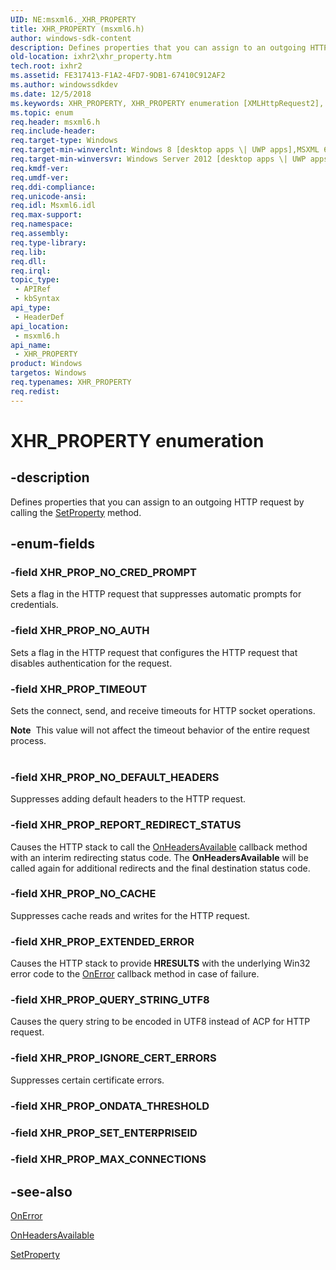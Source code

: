 ```yaml
---
UID: NE:msxml6._XHR_PROPERTY
title: XHR_PROPERTY (msxml6.h)
author: windows-sdk-content
description: Defines properties that you can assign to an outgoing HTTP request by calling the SetProperty method.
old-location: ixhr2\xhr_property.htm
tech.root: ixhr2
ms.assetid: FE317413-F1A2-4FD7-9DB1-67410C912AF2
ms.author: windowssdkdev
ms.date: 12/5/2018
ms.keywords: XHR_PROPERTY, XHR_PROPERTY enumeration [XMLHttpRequest2], XHR_PROP_EXTENDED_ERROR, XHR_PROP_IGNORE_CERT_ERRORS, XHR_PROP_NO_AUTH, XHR_PROP_NO_CACHE, XHR_PROP_NO_CRED_PROMPT, XHR_PROP_NO_DEFAULT_HEADERS, XHR_PROP_QUERY_STRING_UTF8, XHR_PROP_REPORT_REDIRECT_STATUS, XHR_PROP_TIMEOUT, ixhr2.xhr_property, msxml6/XHR_PROPERTY, msxml6/XHR_PROP_EXTENDED_ERROR, msxml6/XHR_PROP_IGNORE_CERT_ERRORS, msxml6/XHR_PROP_NO_AUTH, msxml6/XHR_PROP_NO_CACHE, msxml6/XHR_PROP_NO_CRED_PROMPT, msxml6/XHR_PROP_NO_DEFAULT_HEADERS, msxml6/XHR_PROP_QUERY_STRING_UTF8, msxml6/XHR_PROP_REPORT_REDIRECT_STATUS, msxml6/XHR_PROP_TIMEOUT
ms.topic: enum
req.header: msxml6.h
req.include-header: 
req.target-type: Windows
req.target-min-winverclnt: Windows 8 [desktop apps \| UWP apps],MSXML 6.0 and later
req.target-min-winversvr: Windows Server 2012 [desktop apps \| UWP apps]
req.kmdf-ver: 
req.umdf-ver: 
req.ddi-compliance: 
req.unicode-ansi: 
req.idl: Msxml6.idl
req.max-support: 
req.namespace: 
req.assembly: 
req.type-library: 
req.lib: 
req.dll: 
req.irql: 
topic_type:
 - APIRef
 - kbSyntax
api_type:
 - HeaderDef
api_location:
 - msxml6.h
api_name:
 - XHR_PROPERTY
product: Windows
targetos: Windows
req.typenames: XHR_PROPERTY
req.redist: 
---
```


# XHR_PROPERTY enumeration


## -description


Defines properties that you can assign to an outgoing HTTP request by calling the <a href="https://msdn.microsoft.com/4BBA4E21-29ED-413D-90D6-161D31CC13C9">SetProperty</a> method.


## -enum-fields




### -field XHR_PROP_NO_CRED_PROMPT

Sets a flag in the HTTP request that suppresses automatic prompts for credentials.


### -field XHR_PROP_NO_AUTH

Sets a flag in the HTTP request that configures the HTTP request that disables authentication for the request.


### -field XHR_PROP_TIMEOUT

Sets the connect, send, and receive timeouts for HTTP socket operations.

<div class="alert"><b>Note</b>  This value will not affect the timeout behavior of the entire request process.</div>
<div> </div>

### -field XHR_PROP_NO_DEFAULT_HEADERS

Suppresses adding default headers to the HTTP request.


### -field XHR_PROP_REPORT_REDIRECT_STATUS

Causes the HTTP stack to call the <a href="https://msdn.microsoft.com/EB6580C5-B200-4281-BF1F-FA5C3220689E">OnHeadersAvailable</a> callback method with an interim redirecting status code.  The <b>OnHeadersAvailable</b> will be called again for additional redirects and the final destination status code.


### -field XHR_PROP_NO_CACHE

Suppresses cache reads and writes for the HTTP request.


### -field XHR_PROP_EXTENDED_ERROR

Causes the HTTP stack to provide <b>HRESULTS</b> with the underlying Win32 error code to the <a href="https://msdn.microsoft.com/532C97A7-B952-47BE-A9C7-5B1E5AB4C3D3">OnError</a> callback method in case of failure.


### -field XHR_PROP_QUERY_STRING_UTF8

Causes the query string to be encoded in UTF8 instead of ACP for HTTP request.


### -field XHR_PROP_IGNORE_CERT_ERRORS

Suppresses certain certificate errors.


### -field XHR_PROP_ONDATA_THRESHOLD


### -field XHR_PROP_SET_ENTERPRISEID


### -field XHR_PROP_MAX_CONNECTIONS




## -see-also




<a href="https://msdn.microsoft.com/532C97A7-B952-47BE-A9C7-5B1E5AB4C3D3">OnError</a>



<a href="https://msdn.microsoft.com/EB6580C5-B200-4281-BF1F-FA5C3220689E">OnHeadersAvailable</a>



<a href="https://msdn.microsoft.com/4BBA4E21-29ED-413D-90D6-161D31CC13C9">SetProperty</a>
 

 

